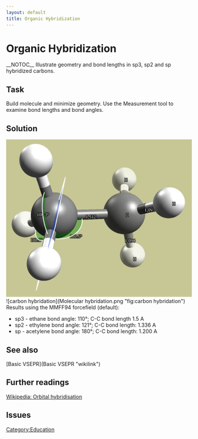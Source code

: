 ```yaml
---
layout: default
title: Organic Hybridization
---
```


# Organic Hybridization

\_\_NOTOC\_\_ Illustrate geometry and bond lengths in sp3, sp2 and sp hybridized carbons.

Task
----

Build molecule and minimize geometry. Use the Measurement tool to examine bond lengths and bond angles.

Solution
--------

![sp3 hybridation](Hybridation.png "fig:sp3 hybridation") ![carbon hybridation](Molecular hybridation.png "fig:carbon hybridation") Results using the MMFF94 forcefield (default):

-   sp3 - ethane bond angle: 110°; C-C bond length 1.5 A
-   sp2 - ethylene bond angle: 121°; C-C bond length: 1.336 A
-   sp - acetylene bond angle: 180°; C-C bond length: 1.200 A

See also
--------

[Basic VSEPR](Basic VSEPR "wikilink")

Further readings
----------------

[Wikipedia: Orbital hybridisation](http://en.wikipedia.org/wiki/Orbital_hybridisation)

Issues
------

<Category:Education>

